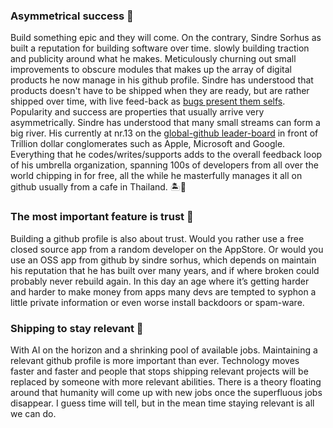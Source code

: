 ### Asymmetrical success 🦄
Build something epic and they will come. On the contrary, Sindre Sorhus as built a reputation for building software over time. slowly building traction and publicity around what he makes. Meticulously churning out small improvements to obscure modules that makes up the array of digital products he now manage in his github profile. Sindre has understood that products doesn't have to be shipped when they are ready, but are rather shipped over time, with live feed-back as [bugs present them selfs](https://github.com/sindresorhus/gifski-app/issues/40). Popularity and success are properties that usually arrive very asymmetrically. Sindre has understood that many small streams can form a big river. His currently at nr.13 on the [global-github leader-board](http://git-awards.com/users) in front of Trillion dollar conglomerates such as Apple, Microsoft and Google. Everything that he codes/writes/supports adds to the overall feedback loop of his umbrella organization, spanning 100s of developers from all over the world chipping in for free, all the while he masterfully manages it all on github usually from a cafe in Thailand. 🏝🍹

### The most important feature is trust 🤞
Building a github profile is also about trust. Would you rather use a free closed source app from a random developer on the AppStore. Or would you use an OSS app from github by sindre sorhus, which depends on maintain his reputation that he has built over many years, and if where broken could probably never rebuild again. In this day an age where it’s getting harder and harder to make money from apps many devs are tempted to syphon a little private information or even worse install backdoors or spam-ware.

### Shipping to stay relevant 🚀 
With AI on the horizon and a shrinking pool of available jobs. Maintaining a relevant github profile is more important than ever. Technology moves faster and faster and people that stops shipping relevant projects will be replaced by someone with more relevant abilities. There is a theory floating around that humanity will come up with new jobs once the superfluous jobs disappear. I guess time will tell, but in the mean time staying relevant is all we can do. 


